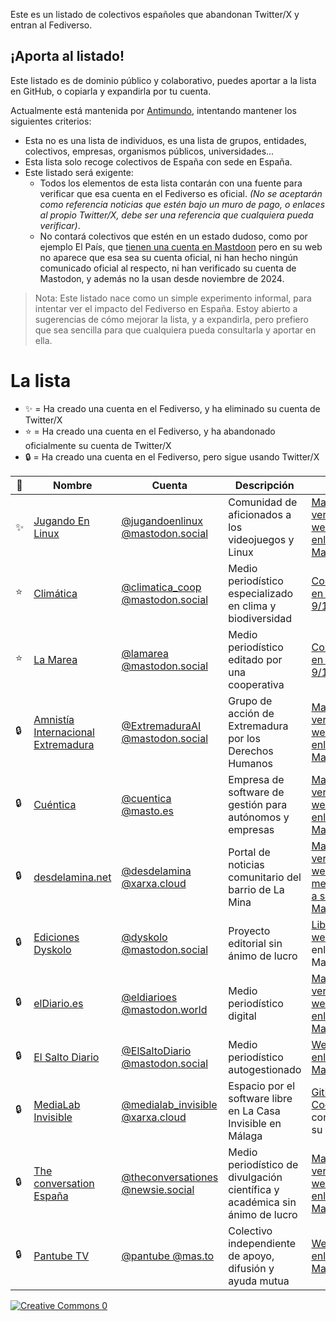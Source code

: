 Este es un listado de colectivos españoles que abandonan Twitter/X y entran al Fediverso.

## ¡Aporta al listado!

Este listado es de dominio público y colaborativo, puedes aportar a la lista en GitHub, o copiarla y expandirla por tu cuenta.

Actualmente está mantenida por [Antimundo](antimundo.es), intentando mantener los siguientes criterios:

- Esta no es una lista de individuos, es una lista de grupos, entidades, colectivos, empresas, organismos públicos, universidades...
- Esta lista solo recoge colectivos de España con sede en España.
- Este listado será exigente:
    - Todos los elementos de esta lista contarán con una fuente para verificar que esa cuenta en el Fediverso es oficial. _(No se aceptarán como referencia noticias que estén bajo un muro de pago, o enlaces al propio Twitter/X, debe ser una referencia que cualquiera pueda verificar)_.
    - No contará colectivos que estén en un estado dudoso, como por ejemplo El País, que [tienen una cuenta en Mastdoon](https://mastodon.social/@el_pais) pero en su web no aparece que esa sea su cuenta oficial, ni han hecho ningún comunicado oficial al respecto, ni han verificado su cuenta de Mastodon, y además no la usan desde noviembre de 2024.

> Nota:
> Este listado nace como un simple experimento informal, para intentar ver el impacto del Fediverso en España. Estoy abierto a sugerencias de cómo mejorar la lista, y a expandirla, pero prefiero que sea sencilla para que cualquiera pueda consultarla y aportar en ella.

# La lista

- ✨ = Ha creado una cuenta en el Fediverso, y ha eliminado su cuenta de Twitter/X
- ⭐️ = Ha creado una cuenta en el Fediverso, y ha abandonado oficialmente su cuenta de Twitter/X
- 🔒 = Ha creado una cuenta en el Fediverso, pero sigue usando Twitter/X

| 📜 | Nombre | Cuenta | Descripción | Fuente |
|-|-|-|-|-|
| ✨ | [Jugando En Linux](https://jugandoenlinux.com/) | [@jugandoenlinux @mastodon.social](https://mastodon.social/@jugandoenlinux) | Comunidad de aficionados a los videojuegos y Linux | [Mastodon verificado](https://mastodon.social/@jugandoenlinux) y [web con enlace a su Mastodon](https://jugandoenlinux.com/) |
| ⭐️ | [Climática](https://climatica.coop/) | [@climatica_coop @mastodon.social](https://mastodon.social/@climatica_coop) | Medio periodístico especializado en clima y biodiversidad | [Comunicado en su web el 9/1/2025](https://climatica.coop/climatica-deja-de-publicar-en-facebook-e-instagram/) |
| ⭐️ | [La Marea](https://www.lamarea.com/) | [@lamarea @mastodon.social](https://mastodon.social/@lamarea) | Medio periodístico editado por una cooperativa | [Comunicado en su web el 9/1/2025](https://www.lamarea.com/2025/01/09/la-marea-deja-de-publicar-en-facebook-e-instagram/) |
| 🔒 | [Amnistía Internacional Extremadura](https://mastodon.social/@ExtremaduraAI) | [@ExtremaduraAI @mastodon.social](https://mastodon.social/@ExtremaduraAI) | Grupo de acción de Extremadura por los Derechos Humanos | [Mastodon verificado](https://mastodon.social/@ExtremaduraAI) y [web con enlace a su Mastodon](https://blogs.es.amnesty.org/extremadura/nosotros/) |
| 🔒 | [Cuéntica](https://cuentica.com) | [@cuentica @masto.es](https://masto.es/@cuentica) | Empresa de software de gestión para autónomos y empresas | [Mastodon verificado](https://masto.es/@cuentica) y [web con enlace a su Mastodon](https://cuentica.com/) |
| 🔒 | [desdelamina.net](https://desdelamina.net/) | [@desdelamina @xarxa.cloud](https://xarxa.cloud/@desdelamina) | Portal de noticias comunitario del barrio de La Mina | [Mastodon verificado](https://xarxa.cloud/@desdelamina) y [web con metaetiqueta a su Mastodon](https://desdelamina.net/) |
| 🔒 | [Ediciones Dyskolo](https://www.dyskolo.cc/) | [@dyskolo @mastodon.social](https://mastodon.social/@dyskolo) | Proyecto editorial sin ánimo de lucro | [Liberapay](https://liberapay.com/dyskolo/donate) y [web](https://www.dyskolo.cc/) con enlace a su Mastodon |
| 🔒 | [elDiario.es](https://www.eldiario.es/) | [@eldiarioes @mastodon.world](https://mastodon.world/@eldiarioes) | Medio periodístico digital | [Mastodon verificado](https://mastodon.world/@eldiarioes) y [web con enlace a su Mastodon](https://www.eldiario.es/). |
| 🔒 | [El Salto Diario](https://www.elsaltodiario.com/) | [@ElSaltoDiario @mastodon.social](https://mastodon.social/@ElSaltoDiario) | Medio periodístico autogestionado | [Web con enlace a su Mastodon](https://www.elsaltodiario.com/) |
| 🔒 | [MediaLab Invisible](lainvisible.net) | [@medialab_invisible @xarxa.cloud](https://xarxa.cloud/@medialab_invisible) | Espacio por el software libre en La Casa Invisible en Málaga | [GitHub](https://codeberg.org/medialab-invisible) y [Codeberg](https://codeberg.org/medialab-invisible) con enlace a su Mastodon |
| 🔒 | [The conversation España](https://theconversation.com/es) | [@theconversationes @newsie.social](https://newsie.social/@theconversationes) | Medio periodístico de divulgación científica y académica sin ánimo de lucro | [Mastodon verificado](https://newsie.social/@theconversationes) y [web con enlace a su Mastodon](https://desdelamina.net/) |
| 🔒 | [Pantube TV](https://pantube.tv/) | [@pantube @mas.to](https://mas.to/@pantube) | Colectivo independiente de apoyo, difusión y ayuda mutua | [Web con enlace a su Mastodon](https://pantube.tv/linktree/) |


[![Creative Commons 0](https://upload.wikimedia.org/wikipedia/commons/4/43/CC_Zero_badge.svg)](https://creativecommons.org/publicdomain/zero/1.0/deed)
